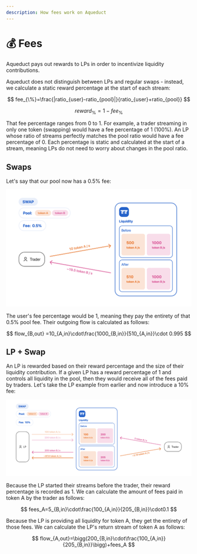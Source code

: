 ```yaml
---
description: How fees work on Aqueduct
---
```


# 💰 Fees

Aqueduct pays out rewards to LPs in order to incentivize liquidity contributions.&#x20;



Aqueduct does not distinguish between LPs and regular swaps - instead, we calculate a static reward percentage at the start of each stream:

$$
fee_{\%}=\frac{|ratio_{user}-ratio_{pool}|}{ratio_{user}+ratio_{pool}}
$$

$$
reward_{\%}=1-fee_{\%}
$$

That fee percentage ranges from 0 to 1. For example, a trader streaming in only one token (swapping) would have a fee percentage of 1 (100%). An LP whose ratio of streams perfectly matches the pool ratio would have a fee percentage of 0. Each percentage is static and calculated at the start of a stream, meaning LPs do not need to worry about changes in the pool ratio.

## Swaps

Let's say that our pool now has a 0.5% fee:

![](<../.gitbook/assets/Screenshot 2022-08-15 at 11.52.54 PM.png>)

The user's fee percentage would be 1, meaning they pay the entirety of that 0.5% pool fee. Their outgoing flow is calculated as follows:

$$
flow_{B,out} =10_{A,in}\cdot\frac{1000_{B,in}}{510_{A,in}}\cdot 0.995
$$

## LP + Swap

An LP is rewarded based on their reward percentage and the size of their liquidity contribution. If a given LP has a reward percentage of 1 and controls all liquidity in the pool, then they would receive all of the fees paid by traders. Let's take the LP example from earlier and now introduce a 10% fee:

![](<../.gitbook/assets/Screenshot 2022-08-16 at 12.07.56 AM.png>)

Because the LP started their streams before the trader, their reward percentage is recorded as 1. We can calculate the amount of fees paid in token A by the trader as follows:

$$
fees_A=5_{B,in}\cdot\frac{100_{A,in}}{205_{B,in}}\cdot0.1
$$

Because the LP is providing all liquidity for token A, they get the entirety of those fees. We can calculate the LP's return stream of token A as follows:

$$
flow_{A,out}=\bigg(200_{B,in}\cdot\frac{100_{A,in}}{205_{B,in}}\bigg)+fees_A
$$
